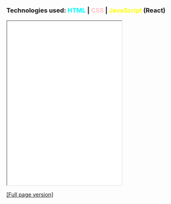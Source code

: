 ### Technologies used: <span style="color:cyan">HTML</span> | <span style="color:pink">CSS</span> | <span style="color:yellow">JavaScript</span> (React)

<iframe src="/asset/example/mdparser.html" height="430" title="mdparser"></iframe>

<a class="source-link" target="_blank" href="/asset/example/mdparser.html">[Full page version]</a>